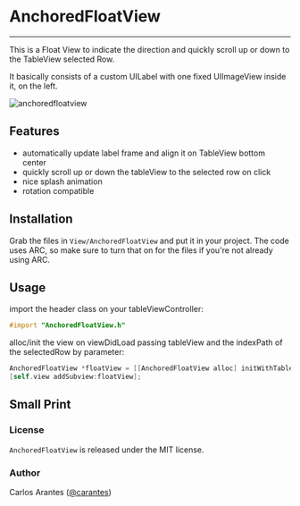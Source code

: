 # AnchoredFloatView

***

This is a Float View to indicate the direction and quickly scroll up or down to the TableView selected Row.

It basically consists of a custom UILabel with one fixed UIImageView inside it, on the left.

![anchoredfloatview](https://cloud.githubusercontent.com/assets/1878740/5639666/eb085a3e-9601-11e4-999e-f49fcd196153.png)

## Features

- automatically update label frame and align it on TableView bottom center 
- quickly scroll up or down the tableView to the selected row on click
- nice splash animation
- rotation compatible

## Installation

Grab the files in `View/AnchoredFloatView` and put it in your
project. The code uses ARC, so make sure to turn that on for the files if you're
not already using ARC.

## Usage

import the header class on your tableViewController:
```objectivec
#import "AnchoredFloatView.h"
```
alloc/init the view on viewDidLoad passing tableView and the indexPath of the selectedRow by parameter:
```objectivec
AnchoredFloatView *floatView = [[AnchoredFloatView alloc] initWithTableView:self.tableView andTargetIndexPath:self.targetIndexPath];
[self.view addSubview:floatView];
```

## Small Print

### License

`AnchoredFloatView` is released under the MIT license.

### Author

Carlos Arantes ([@carantes](http://twitter.com/carantes))
